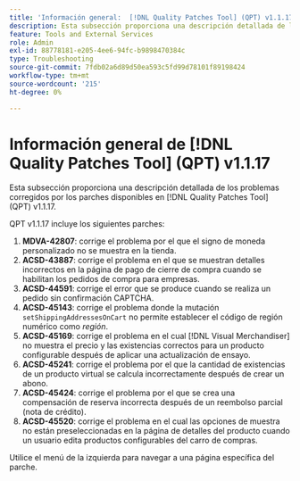 ```yaml
---
title: 'Información general:  [!DNL Quality Patches Tool] (QPT) v1.1.17'
description: Esta subsección proporciona una descripción detallada de los problemas corregidos por los parches disponibles en  [!DNL Quality Patches Tool] (QPT) v1.1.17.
feature: Tools and External Services
role: Admin
exl-id: 88778181-e205-4ee6-94fc-b9898470384c
type: Troubleshooting
source-git-commit: 7fdb02a6d89d50ea593c5fd99d78101f89198424
workflow-type: tm+mt
source-wordcount: '215'
ht-degree: 0%

---
```


# Información general de [!DNL Quality Patches Tool] (QPT) v1.1.17

Esta subsección proporciona una descripción detallada de los problemas corregidos por los parches disponibles en [!DNL Quality Patches Tool] (QPT) v1.1.17.

QPT v1.1.17 incluye los siguientes parches:

1. **MDVA-42807**: corrige el problema por el que el signo de moneda personalizado no se muestra en la tienda.
1. **ACSD-43887**: corrige el problema en el que se muestran detalles incorrectos en la página de pago de cierre de compra cuando se habilitan los pedidos de compra para empresas.
1. **ACSD-44591**: corrige el error que se produce cuando se realiza un pedido sin confirmación CAPTCHA.
1. **ACSD-45143**: corrige el problema donde la mutación `setShippingAddressesOnCart` no permite establecer el código de región numérico como *región*.
1. **ACSD-45169**: corrige el problema en el cual [!DNL Visual Merchandiser] no muestra el precio y las existencias correctos para un producto configurable después de aplicar una actualización de ensayo.
1. **ACSD-45241**: corrige el problema por el que la cantidad de existencias de un producto virtual se calcula incorrectamente después de crear un abono.
1. **ACSD-45424**: corrige el problema por el que se crea una compensación de reserva incorrecta después de un reembolso parcial (nota de crédito).
1. **ACSD-45520**: corrige el problema en el cual las opciones de muestra no están preseleccionadas en la página de detalles del producto cuando un usuario edita productos configurables del carro de compras.

Utilice el menú de la izquierda para navegar a una página específica del parche.
